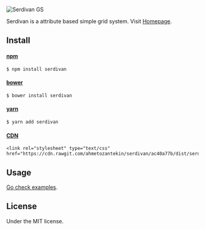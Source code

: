 ![Serdivan GS](http://imgim.com/pseudo.png)

Serdivan is a attribute based simple grid system.
Visit [Homepage](http://ahmetozantekin.github.io/serdivan/).

## Install

#### [npm]()
```
$ npm install serdivan
```

#### [bower]()
```
$ bower install serdivan
```

#### [yarn]()
```
$ yarn add serdivan
```

#### [CDN]()
```
<link rel="stylesheet" type="text/css" href="https://cdn.rawgit.com/ahmetozantekin/serdivan/ac40a77b/dist/serdivan.min.css">
```



## Usage

[Go check examples](http://ahmetozantekin.github.io/serdivan/).


## License

Under the MIT license.